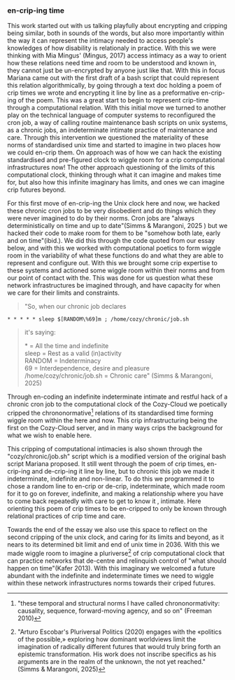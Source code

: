 ### en-crip-ing time

This work started out with us talking playfully about encrypting and cripping being similar, both in sounds of the words, but also more importantly within the way it can represent the intimacy needed to access people's knowledges of how disability is relationaly in practice. With this we were thinking with Mia Mingus' (Mingus, 2017) access intimacy as a way to orient how these relations need time and room to be understood and known in, they cannot just be un-encrypted by anyone just like that. With this in focus Mariana came out with the first draft of a bash script that could represent this relation algorithmically, by going through a text doc holding a poem of crip times we wrote and encrypting it line by line as a preformative en-crip-ing of the poem. This was a great start to begin to represent crip-time through a computational relation. With this initial move we turned to another play on the technical language of computer systems to reconfigured the cron job, a way of calling routine maintenance bash scripts on unix systems, as a chronic jobs, an indeterminate intimate practice of maintenance and care. Through this intervention we questioned the materiality of these norms of standardised unix time and started to imagine in two places how we could en-crip them. On approach was of how we can hack the existing standardised and pre-figured clock to wiggle room for a crip computational infrastructures now! The other approach questioning of the limits of this computational clock, thinking through what it can imagine and makes time for, but also how this infinite imaginary has limits, and ones we can imagine crip futures beyond.

For this first move of en-crip-ing the Unix clock here and now, we hacked these chronic cron jobs to be very disobedient and do things which they were never imagined to do by their norms. Cron jobs are "always deterministically on time and up to date"(Simms & Marangoni, 2025 ) but we hacked their code to make room for them to be "somehow both late, early and on time"(ibid.). We did this through the code quoted from our essay below, and with this we worked with computational poetics to form wiggle room in the variability of what these functions do and what they are able to represent and configure out. With this we brought some crip expertise to these systems and actioned some wiggle room within their norms and from our point of contact with the. This was done for us question what these network infrastructures be imagined through, and have capacity for when we care for their limits and constraints.

> \"So, when our chronic job declares

    * * * * * sleep $[RANDOM\%69]m ; /home/cozy/chronic/job.sh

> it's saying:
>
> \* = All the time and indefinite\
> sleep = Rest as a valid (in)activity\
> RANDOM = Indeterminacy\
> 69 = Interdependence, desire and pleasure\
> /home/cozy/chronic/job.sh = Chronic care\" (Simms & Marangoni, 2025)

Through en-coding an indefinite indeterminate intimate and restful hack of a chronic cron job to the computational clock of the Cozy-Cloud we poetically cripped the chrononormative[^610] relations of its standardised time forming wiggle room within the here and now. This crip infrastructuring being the first on the Cozy-Cloud server, and in many ways crips the background for what we wish to enable here.

This cripping of computational intimacies is also shown through the "cozy/chronic/job.sh" script which is a modified version of the original bash script Mariana proposed. It still went through the poem of crip times, en-crip-ing and de-crip-ing it line by line, but to chronic this job we made it indeterminate, indefinite and non-linear. To do this we programmed it to chose a random line to en-crip or de-crip, indeterminate, which made room for it to go on forever, indefinite, and making a relationship where you have to come back repeatedly with care to get to know it , intimate. Here orienting this poem of crip times to be en-cripped to only be known through relational practices of crip time and care.

Towards the end of the essay we also use this space to reflect on the second cripping of the unix clock, and caring for its limits and beyond, as it nears to its determined bit limit and end of unix time in 2036. With this we made wiggle room to imagine a pluriverse[^611] of crip computational clock that can practice networks that de-centre and relinquish control of "what should happen on time"(Kafer 2013). With this imaginary we welcomed a future abundant with the indefinite and indeterminate times we need to wiggle within these network infrastructures norms towards their criped futures.

[^610]: "these temporal and structural norms I have called chrononormativity: causality, sequence, forward-moving agency, and so on" (Freeman 2010)
[^611]: "Arturo Escobar's Pluriversal Politics (2020) engages with the «politics of the possible,» exploring how dominant worldviews limit the imagination of radically different futures that would truly bring forth an epistemic transformation. His work does not inscribe specifics as his arguments are in the realm of the unknown, the not yet reached." (Simms & Marangoni, 2025)
